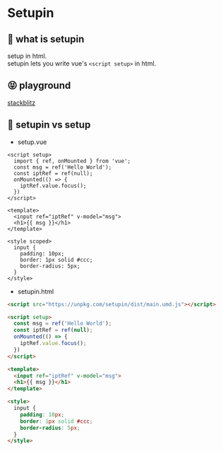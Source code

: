 # Setupin

## 🤔 what is setupin
setup in html.   
setupin lets you write vue's `<script setup>` in html.
## 😝 playground
[stackblitz](https://stackblitz.com/edit/stackblitz-starters-u6wftp?file=index.html)
## 🤯 setupin vs setup
- setup.vue

```vue
<script setup>
  import { ref, onMounted } from 'vue';
  const msg = ref('Hello World');
  const iptRef = ref(null);
  onMounted(() => {
    iptRef.value.focus();
  })
</script>

<template>
  <input ref="iptRef" v-model="msg">
  <h1>{{ msg }}</h1>
</template>

<style scoped>
  input {
    padding: 10px;
    border: 1px solid #ccc;
    border-radius: 5px;
  }
</style>
```


- setupin.html

```html
<script src="https://unpkg.com/setupin/dist/main.umd.js"></script>

<script setup>
  const msg = ref('Hello World');
  const iptRef = ref(null);
  onMounted(() => {
    iptRef.value.focus();
  })
</script>

<template>
  <input ref="iptRef" v-model="msg">
  <h1>{{ msg }}</h1>
</template>

<style>
  input {
    padding: 10px;
    border: 1px solid #ccc;
    border-radius: 5px;
  }
</style>
```
